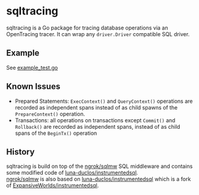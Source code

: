# sqltracing

sqltracing is a Go package for tracing database operations via an OpenTracing
tracer.
It can wrap any `driver.Driver` compatible SQL driver.

## Example

See [example_test.go](example_test.go)

## Known Issues

- Prepared Statements: `ExecContext()` and `QueryContext()` operations are
  recorded as independent spans instead of as child spawns of the
  `PrepareContext()` operation.
- Transactions: all operations on transactions except `Commit()` and
  `Rollback()` are recorded as independent spans, instead of as child spans of
  the `BeginTx()` operation

## History

sqltracing is build on top of the [ngrok/sqlmw](https://github.com/ngrok/sqlmw)
SQL middleware and contains some modified code of
[luna-duclos/instrumentedsql](https://github.com/luna-duclos/instrumentedsql).
\
[ngrok/sqlmw](https://github.com/ngrok/sqlmw) is also based on
[luna-duclos/instrumentedsql](https://github.com/luna-duclos/instrumentedsql)
which is a fork of
[ExpansiveWorlds/instrumentedsql](https://github.com/ExpansiveWorlds/instrumentedsql).
